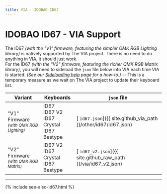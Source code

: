 ```yaml
---
title: VIA - IDOBAO ID67
---
```


# IDOBAO ID67 - VIA Support

<div class="border shadow shadow-sm border-info bg-info bg-opacity-10 rounded-3 p-2 mb-4 text-opacity-75">
  <i class="fas fa-info-circle text-info"></i>
  The ID67 <i>(with the "V1" firmware, featuring the simpler QMK RGB Lighting library)</i> is natively supported by The VIA project.
  There is no need to do anything in VIA, it should just work.
</div>

<div class="border shadow shadow-sm border-warning bg-warning bg-opacity-10 rounded-3 p-2 mb-4 text-opacity-75">
  <i class="fas fa-exclamation-circle text-warning"></i>
  For the ID67 <i>(with the "V2" firmware, featuring the richer QMK RGB Matrix library)</i>, you will need to sideload the <code>json</code> file below into VIA each time VIA is started.
  <i>(See our <a href="/manuals/via/sideload"><i class="fas fa-book"></i> Sideloading help</a> page for a how-to.)</i>
  -- This is a temporary measure as we wait on The VIA project to update their keyboard list.
</div>


| Variant     | Keyboards     | `json` file |
|-------------|---------------|-------------|
| "V1" Firmware<br><small>*(with QMK RGB Lighting)*</small> | ID67<br>ID67 V2<br>ID67 Crystal<br>ID67 Bestype | [<i class="fab fa-github-alt"></i> `id67.json`]({{ site.github_via_path }}/other/id67/id67.json) |
| "V2" Firmware<br><small>*(with QMK RGB Matrix)*</small> | ID67 V2<br>ID67 Crystal<br>ID67 Bestype | [<i class="fas fa-code"></i> `id67_v2.json`]({{ site.github_raw_path }}/via/id67_v2.json) | 

---

{% include see-also-id67.html %}
